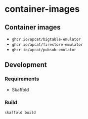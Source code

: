 # container-images

## Container images

- `ghcr.io/apcat/bigtable-emulator`
- `ghcr.io/apcat/firestore-emulator`
- `ghcr.io/apcat/pubsub-emulator`

## Development

### Requirements

- Skaffold

### Build

```sh
skaffold build
```
